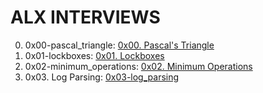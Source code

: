 # ALX INTERVIEWS

0. 0x00-pascal_triangle: [0x00. Pascal's Triangle](https://github.com/nobleenia/alx-interview/tree/master/0x00-pascal_triangle)
1. 0x01-lockboxes: [0x01. Lockboxes](https://github.com/nobleenia/alx-interview/tree/master/0x01-lockboxes)
2. 0x02-minimum_operations: [0x02. Minimum Operations](https://github.com/nobleenia/alx-interview/tree/master/0x02-minimum_operations)
3. 0x03. Log Parsing: [0x03-log_parsing](https://github.com/nobleenia/alx-interview/tree/master/0x03-log_parsing)